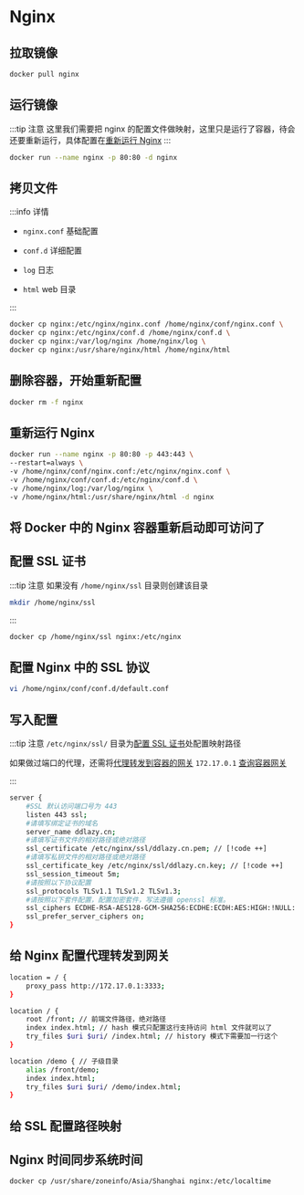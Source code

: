 # Nginx

## 拉取镜像

```bash
docker pull nginx
```

## 运行镜像

:::tip 注意
这里我们需要把 nginx 的配置文件做映射，这里只是运行了容器，待会还要重新运行，具体配置在[重新运行 Nginx](/blog/docker/nginx#重新运行-nginx)
:::

```bash
docker run --name nginx -p 80:80 -d nginx
```

## 拷贝文件

:::info 详情

-   `nginx.conf` 基础配置

-   `conf.d` 详细配置

-   `log` 日志

-   `html` web 目录

:::

```bash
docker cp nginx:/etc/nginx/nginx.conf /home/nginx/conf/nginx.conf \
docker cp nginx:/etc/nginx/conf.d /home/nginx/conf.d \
docker cp nginx:/var/log/nginx /home/nginx/log \
docker cp nginx:/usr/share/nginx/html /home/nginx/html
```

## 删除容器，开始重新配置

```bash
docker rm -f nginx
```

## 重新运行 Nginx

```bash
docker run --name nginx -p 80:80 -p 443:443 \
--restart=always \
-v /home/nginx/conf/nginx.conf:/etc/nginx/nginx.conf \
-v /home/nginx/conf/conf.d:/etc/nginx/conf.d \
-v /home/nginx/log:/var/log/nginx \
-v /home/nginx/html:/usr/share/nginx/html -d nginx
```

## 将 Docker 中的 Nginx 容器重新启动即可访问了

## 配置 SSL 证书

:::tip 注意
如果没有 `/home/nginx/ssl` 目录则创建该目录

```bash
mkdir /home/nginx/ssl
```

:::

```bash
docker cp /home/nginx/ssl nginx:/etc/nginx
```

## 配置 Nginx 中的 SSL 协议

```bash
vi /home/nginx/conf/conf.d/default.conf
```

## 写入配置

:::tip 注意
`/etc/nginx/ssl/` 目录为[配置 SSL 证书](/blog/docker/nginx#配置-ssl-证书)处配置映射路径

如果做过端口的代理，还需将[代理转发到容器的网关](/blog/docker/nginx#给-nginx-配置代理转发到网关) `172.17.0.1` [查询容器网关](/blog/docker/install#查看容器网关)

:::

```bash
server {
    #SSL 默认访问端口号为 443
    listen 443 ssl;
    #请填写绑定证书的域名
    server_name ddlazy.cn;
    #请填写证书文件的相对路径或绝对路径
    ssl_certificate /etc/nginx/ssl/ddlazy.cn.pem; // [!code ++]
    #请填写私钥文件的相对路径或绝对路径
    ssl_certificate_key /etc/nginx/ssl/ddlazy.cn.key; // [!code ++]
    ssl_session_timeout 5m;
    #请按照以下协议配置
    ssl_protocols TLSv1.1 TLSv1.2 TLSv1.3;
    #请按照以下套件配置，配置加密套件，写法遵循 openssl 标准。
    ssl_ciphers ECDHE-RSA-AES128-GCM-SHA256:ECDHE:ECDH:AES:HIGH:!NULL:!aNULL:!MD5:!ADH:!RC4;
    ssl_prefer_server_ciphers on;
}
```

## 给 Nginx 配置代理转发到网关 <Badge type="tip" text="可选" />

```bash
location = / {
    proxy_pass http://172.17.0.1:3333;
}

location / {
    root /front; // 前端文件路径，绝对路径
    index index.html; // hash 模式只配置这行支持访问 html 文件就可以了
    try_files $uri $uri/ /index.html; // history 模式下需要加一行这个
}

location /demo { // 子级目录
    alias /front/demo;
    index index.html;
    try_files $uri $uri/ /demo/index.html;
}
```

## 给 SSL 配置路径映射

## Nginx 时间同步系统时间

```bash
docker cp /usr/share/zoneinfo/Asia/Shanghai nginx:/etc/localtime
```

